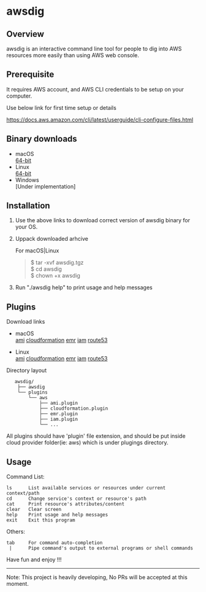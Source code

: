 # awsdig

## Overview

awsdig is an interactive command line tool for people to dig into AWS resources more easily than using AWS web console. 

## Prerequisite
It requires AWS account, and AWS CLI credentials to be setup on your computer.

Use below link for first time setup or details

https://docs.aws.amazon.com/cli/latest/userguide/cli-configure-files.html

## Binary downloads

* macOS \
  [64-bit](https://drive.google.com/uc?export=download&id=1NXPTuuTF2u72fehHL0SCB4B9PmQd_NwB)
* Linux \
  [64-bit](https://drive.google.com/uc?export=download&id=1h1QfVWkgJry7lJO_QnaTTxh2oAgsl7Ne)
* Windows \
  [Under implementation]

## Installation
1. Use the above links to download correct version of awsdig binary for your OS.
2. Uppack downloaded arhcive

   For macOS|Linux
   > $ tar -xvf awsdig.tgz \
   > $ cd awsdig \
   > $ chown +x awsdig

3. Run "./awsdig help" to print usage and help messages

## Plugins

Download links
* macOS \
  [ami](https://drive.google.com/uc?export=download&id=17Jp9vlhhDki6_yNgXKMBHvMVeEcWeJ7Q)
  [cloudformation](https://drive.google.com/uc?export=download&id=1jElLafFCoLvjKL1WI7lHkyfXQGR6B4y8)
  [emr](https://drive.google.com/uc?export=download&id=15foHYERbIGbU9s-vEm1DBjJxwSP0dpDz)
  [iam](https://drive.google.com/uc?export=download&id=1Dm1b3SOfRJsUZJYL1CyPVm8kuTaYEe98)
  [route53](https://drive.google.com/uc?export=download&id=11XKVIcfq09oELh6WVP_fZaXz-V1QhC4I)

* Linux \
  [ami](https://drive.google.com/uc?export=download&id=1xwPu9ATGvwzSxu_nPVc-MOMV3XanPiDw)
  [cloudformation](https://drive.google.com/uc?export=download&id=1jUdv_WrmCFniwU9h-m_TvAB0W2WUTLWC)
  [emr](https://drive.google.com/uc?export=download&id=1ltZxRLPtZOS_ra_W2RWuBNvTH0mtUZiF)
  [iam](https://drive.google.com/uc?export=download&id=1CnA93jvkiHcHJdKw5f1Ik_uqYW9wmak6)
  [route53](https://drive.google.com/uc?export=download&id=1CnA93jvkiHcHJdKw5f1Ik_uqYW9wmak6)

Directory layout

       awsdig/
        ├── awsdig
        └── plugins
            └── aws
                ├── ami.plugin
                ├── cloudformation.plugin
                ├── emr.plugin
                ├── iam.plugin
                └── ...

All plugins should have 'plugin' file extension, and should be put inside cloud provider folder(ie: aws) which is under plugings directory.

## Usage

Command List:

    ls      List available services or resources under current context/path
    cd      Change service's context or resource's path
    cat     Print resource's attributes/content
    clear   Clear screen
    help    Print usage and help messages
    exit    Exit this program

Others:

    tab     For command auto-completion
     |      Pipe command's output to external programs or shell commands


Have fun and enjoy !!!


-----
Note: This project is heavily developing, No PRs will be accepted at this moment.
